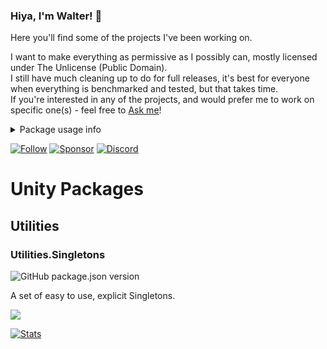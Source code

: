 ### Hiya, I'm Walter! 👋

Here you'll find some of the projects I've been working on. 

I want to make everything as permissive as I possibly can, mostly licensed under The Unlicense (Public Domain). <br>
I still have much cleaning up to do for full releases, it's best for everyone when everything is benchmarked and tested, but that takes time.  <br>
If you're interested in any of the projects, and would prefer me to work on specific one(s) - feel free to [Ask me](https://github.com/Walter-Hulsebos/Walter-Hulsebos/discussions)!

<details>
  <summary>Package usage info</summary>

  If you're using code of mine, please give it a little **Star** 🌟 on GitHub, it'll show me it's being used.
  <br> 
  User count is among the most important factors for deciding what projects I'll work on.

</details>

[![Follow](https://img.shields.io/twitter/follow/Lockyaw?color=006992&label=Twitter&logo=Twitter&logoColor=FFFFFF&style=for-the-badge)](https://twitter.com/Lockyaw)
[![Sponsor](https://img.shields.io/github/sponsors/Walter-Hulsebos?color=EDAE49&label=Sponsor&logo=ko-fi&logoColor=FFFFFF&style=for-the-badge)](https://ko-fi.com/walterhulsebos)
[![Discord](https://img.shields.io/discord/763171539763462144?color=D1495B&logo=discord&logoColor=FFFFFF&style=for-the-badge)](https://discord.gg/S9wHQ96)

# Unity Packages

## Utilities

### Utilities.Singletons
![GitHub package.json version](https://img.shields.io/github/package-json/v/Walter-Hulsebos/Utilities.Singletons?color=12261E&logo=github&style=flat-square)

A set of easy to use, explicit Singletons.

[![](https://raw.githubusercontent.com/Walter-Hulsebos/Walter-Hulsebos/stable/pics/Utilities.Singletons.png)](https://github.com/Walter-Hulsebos/Utilities.Singleton)

<!--
### Utilities.Singletons
-->

<!--
## Tools

### Tools.Custom-ScriptTemplates

### Tools.Custom-MenuLayouts

### Tools.Custom-Folders
-->

<!--
## Assets
-->

[![Stats](https://github-readme-stats.vercel.app/api?username=Walter-Hulsebos&theme=dark&show_icons=true)](https://github.com/Walter-Hulsebos/github-readme-stats)
